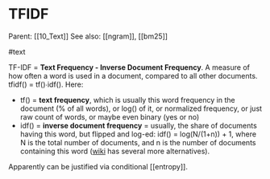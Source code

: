# TFIDF

Parent: [[10_Text]]
See also: [[ngram]], [[bm25]]

#text


TF-IDF = **Text Frequency - Inverse Document Frequency**. A measure of how often a word is used in a document, compared to all other documents. tfidf() = tf()∙idf(). Here:

* tf() = **text frequency**, which is usually this word frequency in the document (% of all words), or log() of it, or normalized frequency, or just raw count of words, or maybe even binary (yes or no)
* idf() = **inverse document frequency** = usually, the share of documents having this word, but flipped and log-ed: idf() = log(N/(1+n)) + 1, where N is the total number of documents, and n is the number of documents containing this word ([wiki](https://en.wikipedia.org/wiki/Tf%E2%80%93idf) has several more alternatives).

Apparently can be justified via conditional [[entropy]]. 
